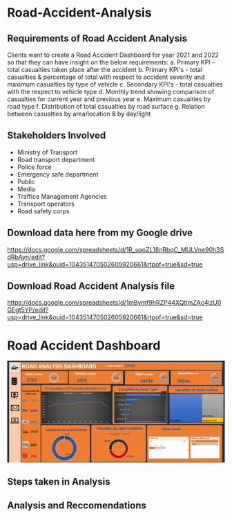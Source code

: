 # Road-Accident-Analysis
## Requirements of Road Accident Analysis

Clients want  to create a Road Accident Dashboard for year 2021 and 2022 so that they can have insight on the below requirements:
a. Primary KPI - total casualties taken place after the accident
b. Primary KPI's - total casualties & percentage of total with respect to accident severity and maximum casualties by type of vehicle
c. Secondary KPI's - total casualties with the respect to vehicle type
d. Monthly trend showing comparison of casualties for current year and previous year
e. Maximum casualties by road type
f. Distribution of total casualties by road surface
g. Relation between casualties by area/location & by day/light

## Stakeholders Involved
- Ministry of Transport
- Road transport department
- Police force
- Emergency safe department
- Public
- Media
- Traffice Management Agencies
- Transport operators
- Road safety corps

## Download data here from my Google drive 
https://docs.google.com/spreadsheets/d/1R_uaoZL18nRbqC_MULVne90h3SdRbAyn/edit?usp=drive_link&ouid=104351470502605920661&rtpof=true&sd=true
## Download Road Accident Analysis file
https://docs.google.com/spreadsheets/d/1mBymf9hRZP44XQtImZAc4lzU0GEgt5YP/edit?usp=drive_link&ouid=104351470502605920661&rtpof=true&sd=true

# Road Accident Dashboard
![Uploading Screenshot (13).png…](https://github.com/MtitiTendai/Road-Accident-Analysis/blob/main/Screenshot%20(13).png)

## Steps taken in Analysis

## Analysis and Reccomendations
